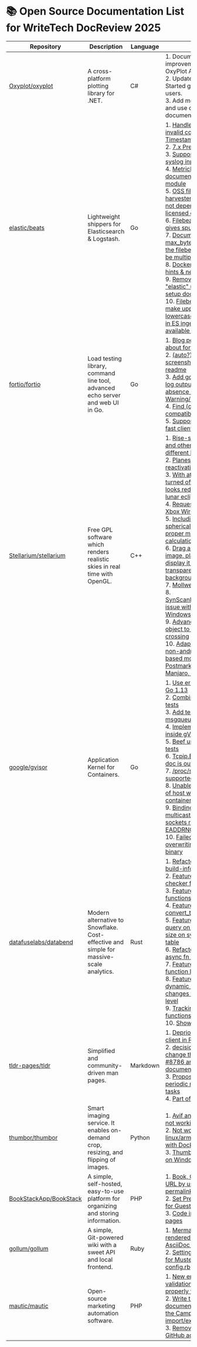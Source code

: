 # 📚  Open Source Documentation List for WriteTech DocReview 2025

| **Repository**                               | **Description**                        | **Language**                       | **Issues**                      |
|----------------------------------------------|----------------------------------------|------------------------------------|---------------------------------|
| [Oxyplot/oxyplot](https://github.com/oxyplot/oxyplot)| A cross-platform plotting library for .NET. | C#                    | 1. Documentation improvements for the OxyPlot API. <br> 2. Update the Getting Started guide for new users. <br> 3. Add more examples and use cases to the documentation.|
| [elastic/beats](https://github.com/elastic/beats) | Lightweight shippers for Elasticsearch & Logstash. | Go | 1. [Handle K8s events with invalid count or invalid Timestamps](https://github.com/elastic/beats/issues/31126)<br> 2. [7.x Prefer hot data tiers](https://github.com/elastic/beats/issues/30411)<br> 3. [Support multiline in syslog input](https://github.com/elastic/beats/issues/7594)<br> 4. [Metricbeat - Missing documentation in SQL module](https://github.com/elastic/beats/issues/18743)<br> 5. [OSS filebeat harvester_test.go should not depend on Elastic-licensed code](https://github.com/elastic/beats/issues/40293)<br> 6. [Filebeat setup check gives spurious ILM error](https://github.com/elastic/beats/issues/16336)<br> 7. [Document that the max_bytes configured for the filebeat log input may be multiplied by 4](https://github.com/elastic/beats/issues/31984)<br> 8. [Docker autodiscover hints & networks](https://github.com/elastic/beats/issues/8498)<br> 9. [Remove mention of "elastic" user in cloud setup docs](https://github.com/elastic/beats/issues/29862)<br> 10. [Filebeat Processors - make uppercase and lowercase processors (as in ES ingest nodes) available to filebeat](https://github.com/elastic/beats/issues/22254) |
| [fortio/fortio](https://github.com/fortio/fortio) | Load testing library, command line tool, advanced echo server and web UI in Go. | Go | 1. [Blog post(s)/article about fortio (features)](https://github.com/fortio/fortio/issues/266) <br> 2. [(auto?)update the screenshots in the readme](https://github.com/fortio/fortio/issues/154) <br> 3. [Add golden copies of log output (presence and absence of Warning/Errors) for tests](https://github.com/fortio/fortio/issues/295) <br> 4. [Find (or write?) HTTP compatibility tests](https://github.com/fortio/fortio/issues/38) <br> 5. [Support HTTP proxy for fast client too](https://github.com/fortio/fortio/issues/318) <br> |
| [Stellarium/stellarium](https://github.com/Stellarium/stellarium) | Free GPL software which renders realistic skies in real time with OpenGL. | C++ | 1. [Rise-set of Sun, Moon and other sky objects in different height of places](https://github.com/Stellarium/stellarium/issues/3212)<br> 2. [Planes plugin reactivation](https://github.com/Stellarium/stellarium/issues/3891)<br> 3. [With atmosphere turned off, Moon still looks red during total lunar eclipse](https://github.com/Stellarium/stellarium/issues/3218)<br> 4. [Request support for Xbox Wireless Controller](https://github.com/Stellarium/stellarium/issues/3323)<br> 5. [Including conversion of spherical plane into star's proper motion calculations](https://github.com/Stellarium/stellarium/issues/3108)<br> 6. [Drag and drop an image, platesolve it and display it with variable transparency above background](https://github.com/Stellarium/stellarium/issues/3170)<br> 7. [Mollweide Projection](https://github.com/Stellarium/stellarium/issues/3895)<br> 8. [SynScanMobile.Telescope issue with V24.1qt6 on Windows v22H2](https://github.com/Stellarium/stellarium/issues/3773)<br> 9. [Advance selected object to next az/alt crossing](https://github.com/Stellarium/stellarium/issues/3737)<br> 10. [Adapt Stellarium to non-android/non-AOSP-based mobile devices? Postmarket, UbuntuTouch, Manjaro, Maemo...](https://github.com/Stellarium/stellarium/issues/3850) |
| [google/gvisor](https://github.com/google/gvisor) | Application Kernel for Containers. | Go | 1. [Use error wrapping in Go 1.13](https://github.com/google/gvisor/issues/2270)<br> 2. [Combine similar syscall tests](https://github.com/google/gvisor/issues/1640)<br> 3. [Add tests for msgqueue.go](https://github.com/google/gvisor/issues/8872)<br> 4. [Implement /dev/kmsg inside gVisor](https://github.com/google/gvisor/issues/2290)<br> 5. [Beef up write syscall tests](https://github.com/google/gvisor/issues/2370)<br> 6. [Tcpip.Endpoint.Write() doc is out of date](https://github.com/google/gvisor/issues/6024)<br> 7. [/proc/sys/net/ipv6 not supported](https://github.com/google/gvisor/issues/5745)<br> 8. [Unable to get hostname of host when running container with --uts=host](https://github.com/google/gvisor/issues/7995)<br> 9. [Binding to IPv6 multicast from ICMPv6 sockets returns EADDRNOTAVAIL](https://github.com/google/gvisor/issues/5960)<br> 10. [Failed to stop overwriting a running binary](https://github.com/google/gvisor/issues/1005) |
| [datafuselabs/databend](https://github.com/datafuselabs/databend) | Modern alternative to Snowflake. Cost-effective and simple for massive-scale analytics. | Rust | 1. [Refactor: Try using build-info](https://github.com/datafuselabs/databend/issues/9874) <br> 2. [Feature: Add type checker for sqlglogictest](https://github.com/datafuselabs/databend/issues/9647)<br> 3. [Feature: Support map functions](https://github.com/datafuselabs/databend/issues/15295)<br> 4. [Feature: Function about convert_timezone](https://github.com/datafuselabs/databend/issues/16177)<br> 5. [Feature: Allow user to query on spilled storage size on system.query_log table](https://github.com/datafuselabs/databend/issues/15269)<br> 6. [Refactor: Use native async fn in trait syntax](https://github.com/datafuselabs/databend/issues/12201)<br> 7. [Feature: Add list function like duckdb](https://github.com/datafuselabs/databend/issues/10497)<br> 8. [Feature: Support dynamic log level changes for the query level](https://github.com/datafuselabs/databend/issues/15469)<br> 9. [Tracking: Re-org the functions doc](https://github.com/datafuselabs/databend/issues/10029)<br> 10. [Show variables](https://github.com/datafuselabs/databend/issues/16274) |
| [tldr-pages/tldr](https://github.com/tldr-pages/tldr) | Simplified and community-driven man pages. | Markdown | 1. [Deprioritize the node client in README.md](https://github.com/tldr-pages/tldr/issues/16229) <br> 2. [decision/docs: keep or change the approach for #8786 and #7596 and document this](https://github.com/tldr-pages/tldr/issues/12316) <br> 3. [Proposal: document all periodic maintenance tasks](https://github.com/tldr-pages/tldr/issues/12291) <br> 4. [Part of set-of-tools](https://github.com/tldr-pages/tldr/issues/11969) |
| [thumbor/thumbor](https://github.com/thumbor/thumbor) | Smart imaging service. It enables on-demand crop, resizing, and flipping of images. | Python | 1. [Avif and autorotation not working properly](https://github.com/thumbor/thumbor/issues/1716) <br> 2. [Not working in linux/arm64 based vm with Docker](https://github.com/thumbor/thumbor/issues/1697) <br> 3. [Thumbor not working on Windows 11](https://github.com/thumbor/thumbor/issues/1684) |
| [BookStackApp/BookStack](https://github.com/BookStackApp/BookStack) | A simple, self-hosted, easy-to-use platform for organizing and storing information. | PHP | 1. [Book, Chapter, Page URL by using id instead of permalink](https://github.com/BookStackApp/BookStack/issues/5635) <br> 2. [Set Preferred Language for Guest Users](https://github.com/BookStackApp/BookStack/issues/5632) <br> 3. [Code instead of wiki pages](https://github.com/BookStackApp/BookStack/issues/5628) |
| [gollum/gollum](https://github.com/gollum/gollum) | A simple, Git-powered wiki with a sweet API and local frontend. | Ruby | 1. [Mermaid Diagram not rendered properly for AsciiDoc docs](https://github.com/gollum/gollum/issues/2104) <br> 2. [Setting check_anchors for Mustermann in config.rb](https://github.com/gollum/gollum/issues/2097) <br> |
| [mautic/mautic](https://github.com/mautic/mautic) | Open-source marketing automation software. | PHP | 1. [New email form validation is not firing properly for field Subject](https://github.com/mautic/mautic/issues/14989) <br> 2. [Write the documentation to support the Campaign import/export features](https://github.com/mautic/developer-documentation-new/issues/239) <br> 3. [Remove auto-merge GitHub actions](https://github.com/mautic/developer-documentation-new/issues/179) |